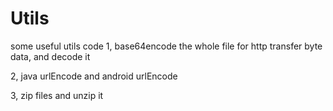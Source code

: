 Utils
=====

some useful utils code
1, base64encode the whole file for http transfer byte data, and decode it</p>
2, java urlEncode and android urlEncode</p>
3, zip files and unzip it</p>
